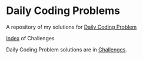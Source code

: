 # Daily Coding Problems
A repository of my solutions for [Daily Coding Problem](https://www.dailycodingproblem.com/)

[Index](https://github.com/jfandata/Daily_Coding_Problems/blob/master/index.md) of Challenges

Daily Coding Problem solutions are in [Challenges](http://www.#.com).

